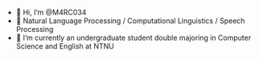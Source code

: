 - 👋 Hi, I’m @M4RC034
- 👀 Natural Language Processing / Computational Linguistics / Speech Processing
- 🌱 I’m currently an undergraduate student double majoring in Computer Science and English at NTNU

<!---
M4RC034/M4RC034 is a ✨ special ✨ repository because its `README.md` (this file) appears on your GitHub profile.
You can click the Preview link to take a look at your changes.
--->
